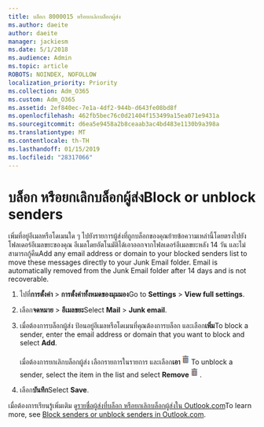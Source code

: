 ```yaml
---
title: บล็อก 8000015 หรือยกเลิกบล็อกผู้ส่ง
ms.author: daeite
author: daeite
manager: jackiesm
ms.date: 5/1/2018
ms.audience: Admin
ms.topic: article
ROBOTS: NOINDEX, NOFOLLOW
localization_priority: Priority
ms.collection: Adm_O365
ms.custom: Adm_O365
ms.assetid: 2ef840ec-7e1a-4df2-944b-d643fe08bd8f
ms.openlocfilehash: 462fb5bec76c0d21404f153499a15ea071e9431a
ms.sourcegitcommit: d6ea5e9458a2b8ceaab3ac4bd483e1130b9a398a
ms.translationtype: MT
ms.contentlocale: th-TH
ms.lasthandoff: 01/15/2019
ms.locfileid: "28317066"
---
```

# <a name="block-or-unblock-senders"></a><span data-ttu-id="74afb-102">บล็อก หรือยกเลิกบล็อกผู้ส่ง</span><span class="sxs-lookup"><span data-stu-id="74afb-102">Block or unblock senders</span></span>

<span data-ttu-id="74afb-p101">เพิ่มที่อยู่อีเมลหรือโดเมนใด ๆ ไปยังรายการผู้ส่งที่ถูกบล็อกของคุณย้ายข้อความเหล่านี้โดยตรงไปยังโฟลเดอร์อีเมลขยะของคุณ อีเมลโดยอัตโนมัติได้เอาออกจากโฟลเดอร์อีเมลขยะหลัง 14 วัน และไม่สามารถกู้คืน</span><span class="sxs-lookup"><span data-stu-id="74afb-p101">Add any email address or domain to your blocked senders list to move these messages directly to your Junk Email folder. Email is automatically removed from the Junk Email folder after 14 days and is not recoverable.</span></span>
  
1. <span data-ttu-id="74afb-105">ไปที่**การตั้งค่า** \> **การตั้งค่าทั้งหมดของมุมมอง**</span><span class="sxs-lookup"><span data-stu-id="74afb-105">Go to **Settings** \> **View full settings**.</span></span> 
    
2. <span data-ttu-id="74afb-106">เลือก**จดหมาย** \> **อีเมลขยะ**</span><span class="sxs-lookup"><span data-stu-id="74afb-106">Select **Mail** \> **Junk email**.</span></span> 
    
3. <span data-ttu-id="74afb-107">เมื่อต้องการบล็อกผู้ส่ง ป้อนอยู่อีเมลหรือโดเมนที่คุณต้องการบล็อก และเลือก**เพิ่ม**</span><span class="sxs-lookup"><span data-stu-id="74afb-107">To block a sender, enter the email address or domain that you want to block and select **Add**.</span></span> 
    
    <span data-ttu-id="74afb-108">เมื่อต้องการยกเลิกบล็อกผู้ส่ง เลือกรายการในรายการ และเลือก**เอา**![ลบ](media/deb47846-8483-4f9d-813a-fc8fe288b583.png)</span><span class="sxs-lookup"><span data-stu-id="74afb-108">To unblock a sender, select the item in the list and select **Remove**![Delete](media/deb47846-8483-4f9d-813a-fc8fe288b583.png).</span></span>
    
4. <span data-ttu-id="74afb-109">เลือก**บันทึก**</span><span class="sxs-lookup"><span data-stu-id="74afb-109">Select **Save**.</span></span> 
    
<span data-ttu-id="74afb-110">เมื่อต้องการเรียนรู้เพิ่มเติม ดู[รายชื่อผู้ส่งที่บล็อก หรือยกเลิกบล็อกผู้ส่งใน Outlook.com](https://go.microsoft.com/fwlink/p/?linkid=873133)</span><span class="sxs-lookup"><span data-stu-id="74afb-110">To learn more, see [Block senders or unblock senders in Outlook.com](https://go.microsoft.com/fwlink/p/?linkid=873133).</span></span>
  

